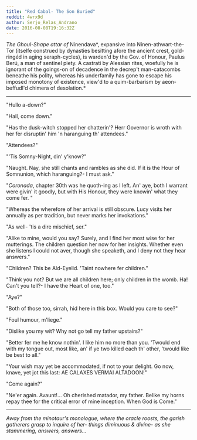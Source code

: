```yaml
---
title: "Red Cabal- The Son Buried"
reddit: 4wrx9d
author: Serjo_Relas_Andrano
date: 2016-08-08T19:16:32Z
---
```


*The Ghoul-Shape attar of* Ninendava*, expansive into Ninen-athwart-the-Tor (itselfe construed by dynasties besitting afore the ancient crest, gold-ringéd in aging seraph-cycles), is warden'd by the Gov. of Honour, Paulus Berú, a man of sentinel piety. A castrati by Alessian rites, woefully he is ignorant of the goings-on of decadence in the decrep't man-catacombs beneathe his polity, whereas his underfamily has gone to escape his imposed monotony of existence, view'd to a quim-barbarism by aeon-beffudl'd chimera of desolation.*

---

"Hullo a-down?"

"Hail, come down."

"Has the dusk-witch stopped her chatterin'? Herr Governor is wroth with her fer disruptin' him 'n haranguing th' attendees."

"Attendees?"

"'Tis Somny-Night, din' y'know?"

"Naught. Nay, she still chants and rambles as she did. If it is the Hour of Somnunion, which haranguing?- I must ask."

"*Coronada*, chapter 30th was he quoth-ing as I left. An' aye, both I warrant were givin' it goodly, but with His Honour, they were knowin' what they come fer. "

"Whereas the wherefore of her arrival is still obscure. Lucy visits her annually as per tradition, but never marks her invokations."

"As well- 'tis a dire mischief, ser."

"Alike to mine, would you say? Surely, and I find her most wise for her mutterings. The children question her now for her insights. Whether even she listens I could not aver, though she speaketh, and I deny not they hear answers."

"Children? This be Ald-Eyelid. 'Taint nowhere fer children."

"Think you not? But we are all children here; only children in the womb. Ha! Can't you tell?- I have the Heart of one, too."

"Aye?"

"Both of those too, sirrah, hid here in this box. Would you care to see?"

"Foul humour, m'liege."

"Dislike you my wit? Why not go tell my father upstairs?"

"Better fer me he know nothin'. I like him no more than you. 'Twould end with my tongue out, most like, an' if ye two killed each th' other, 'twould like be best to all."

"Your wish may yet be accommodated, if not to your delight. Go now, knave, yet jot this last: AE CALAXES VERMAI ALTADOON!"

"Come again?"

"Ne'er again. Avaunt!... Oh cherished matador, my father. Belike my horns repay thee for the critical error of mine inception. When God is Come."

---

*Away from the minotaur's monologue, where the oracle roosts, the garish gatherers grasp to inquire of her- things diminuous &amp; divine- as she stammering, answers, answers...*
